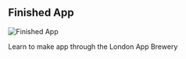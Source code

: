 ## Finished App
![Finished App](https://github.com/londonappbrewery/Images/blob/master/Quizzler.gif)

Learn to make app through the London App Brewery
